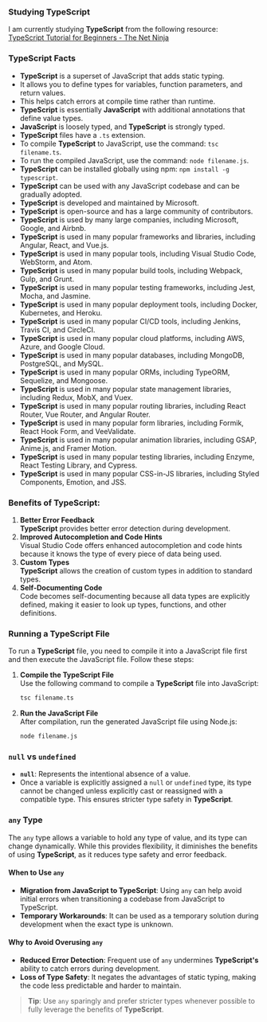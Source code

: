 ### Studying TypeScript

I am currently studying **TypeScript** from the following resource:  
[TypeScript Tutorial for Beginners - The Net Ninja](https://youtube.com/playlist?list=PL4cUxeGkcC9gNhFQgS4edYLqP7LkZcFMN&si=Q1ynwHMieG2iCs8r)


### **TypeScript** Facts

- **TypeScript** is a superset of JavaScript that adds static typing.
- It allows you to define types for variables, function parameters, and return values.
- This helps catch errors at compile time rather than runtime.
- **TypeScript** is essentially **JavaScript** with additional annotations that define value types.
- **JavaScript** is loosely typed, and ****TypeScript**** is strongly typed.
- **TypeScript** files have a `.ts` extension.
- To compile **TypeScript** to JavaScript, use the command: `tsc filename.ts`.
- To run the compiled JavaScript, use the command: `node filename.js`.
- **TypeScript** can be installed globally using npm: `npm install -g typescript`.
- **TypeScript** can be used with any JavaScript codebase and can be gradually adopted.
- **TypeScript** is developed and maintained by Microsoft.
- **TypeScript** is open-source and has a large community of contributors.
- **TypeScript** is used by many large companies, including Microsoft, Google, and Airbnb.
- **TypeScript** is used in many popular frameworks and libraries, including Angular, React, and Vue.js.
- **TypeScript** is used in many popular tools, including Visual Studio Code, WebStorm, and Atom.
- **TypeScript** is used in many popular build tools, including Webpack, Gulp, and Grunt.
- **TypeScript** is used in many popular testing frameworks, including Jest, Mocha, and Jasmine.
- **TypeScript** is used in many popular deployment tools, including Docker, Kubernetes, and Heroku.
- **TypeScript** is used in many popular CI/CD tools, including Jenkins, Travis CI, and CircleCI.
- **TypeScript** is used in many popular cloud platforms, including AWS, Azure, and Google Cloud.
- **TypeScript** is used in many popular databases, including MongoDB, PostgreSQL, and MySQL.
- **TypeScript** is used in many popular ORMs, including TypeORM, Sequelize, and Mongoose.
- **TypeScript** is used in many popular state management libraries, including Redux, MobX, and Vuex.
- **TypeScript** is used in many popular routing libraries, including React Router, Vue Router, and Angular Router.
- **TypeScript** is used in many popular form libraries, including Formik, React Hook Form, and VeeValidate.
- **TypeScript** is used in many popular animation libraries, including GSAP, Anime.js, and Framer Motion.
- **TypeScript** is used in many popular testing libraries, including Enzyme, React Testing Library, and Cypress.
- **TypeScript** is used in many popular CSS-in-JS libraries, including Styled Components, Emotion, and JSS.

### Benefits of **TypeScript**:
1. **Better Error Feedback**  
    **TypeScript** provides better error detection during development.
2. **Improved Autocompletion and Code Hints**  
    Visual Studio Code offers enhanced autocompletion and code hints because it knows the type of every piece of data being used.
3. **Custom Types**  
    **TypeScript** allows the creation of custom types in addition to standard types.
4. **Self-Documenting Code**  
    Code becomes self-documenting because all data types are explicitly defined, making it easier to look up types, functions, and other definitions.

### Running a **TypeScript** File
To run a **TypeScript** file, you need to compile it into a JavaScript file first and then execute the JavaScript file. Follow these steps:

1. **Compile the **TypeScript** File**  
    Use the following command to compile a **TypeScript** file into JavaScript:  
    ```bash
    tsc filename.ts
    ```

2. **Run the JavaScript File**  
    After compilation, run the generated JavaScript file using Node.js:  
    ```bash
    node filename.js
    ```

### `null` vs `undefined`
- **`null`**: Represents the intentional absence of a value.  
- Once a variable is explicitly assigned a `null` or `undefined` type, its type cannot be changed unless explicitly cast or reassigned with a compatible type. This ensures stricter type safety in **TypeScript**.

### `any` Type

The `any` type allows a variable to hold any type of value, and its type can change dynamically. While this provides flexibility, it diminishes the benefits of using **TypeScript**, as it reduces type safety and error feedback.

#### When to Use `any`
- **Migration from JavaScript to TypeScript**: Using `any` can help avoid initial errors when transitioning a codebase from JavaScript to TypeScript.
- **Temporary Workarounds**: It can be used as a temporary solution during development when the exact type is unknown.

#### Why to Avoid Overusing `any`
- **Reduced Error Detection**: Frequent use of `any` undermines **TypeScript's** ability to catch errors during development.
- **Loss of Type Safety**: It negates the advantages of static typing, making the code less predictable and harder to maintain.

> **Tip**: Use `any` sparingly and prefer stricter types whenever possible to fully leverage the benefits of **TypeScript**.
